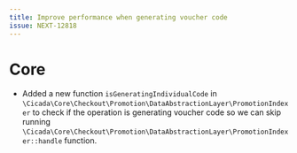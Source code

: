```yaml
---
title: Improve performance when generating voucher code
issue: NEXT-12818
---
```

# Core
* Added a new function `isGeneratingIndividualCode` in `\Cicada\Core\Checkout\Promotion\DataAbstractionLayer\PromotionIndexer` to check if the operation is generating voucher code so we can skip running `\Cicada\Core\Checkout\Promotion\DataAbstractionLayer\PromotionIndexer::handle` function.
